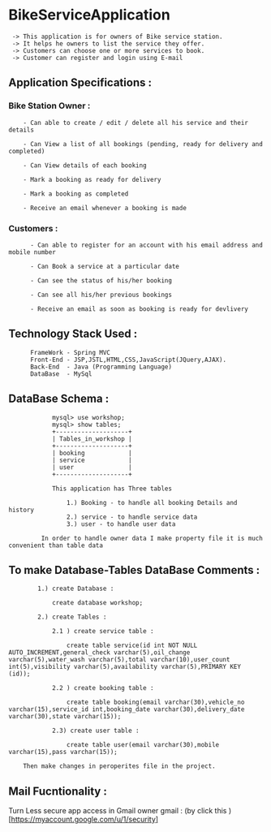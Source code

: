 # BikeServiceApplication

     -> This application is for owners of Bike service station. 
     -> It helps he owners to list the service they offer. 
     -> Customers can choose one or more services to book.
     -> Customer can register and login using E-mail
    
    
  ## Application Specifications :
    
   ### Bike Station Owner :
    
        - Can able to create / edit / delete all his service and their details
        
        - Can View a list of all bookings (pending, ready for delivery and completed)
        
        - Can View details of each booking
        
        - Mark a booking as ready for delivery
        
        - Mark a booking as completed
        
        - Receive an email whenever a booking is made
        
   ### Customers :
    
          - Can able to register for an account with his email address and mobile number
          
          - Can Book a service at a particular date
          
          - Can see the status of his/her booking
          
          - Can see all his/her previous bookings
          
          - Receive an email as soon as booking is ready for devlivery
          
   ## Technology Stack Used :
   
          FrameWork - Spring MVC 
          Front-End - JSP,JSTL,HTML,CSS,JavaScript(JQuery,AJAX).
          Back-End  - Java (Programming Language)
          DataBase  - MySql
          
   ## DataBase Schema :
    
                mysql> use workshop;
                mysql> show tables;
                +--------------------+
                | Tables_in_workshop |
                +--------------------+
                | booking            |
                | service            |
                | user               |
                +--------------------+
                
                This application has Three tables 
                  
                    1.) Booking - to handle all booking Details and history
                    2.) service - to handle service data
                    3.) user - to handle user data
                    
             In order to handle owner data I make property file it is much convenient than table data
             
   ## To make Database-Tables DataBase Comments :
         
            1.) create Database :
              
                create database workshop;
                
            2.) create Tables :
            
                2.1 ) create service table :
                
                    create table service(id int NOT NULL AUTO_INCREMENT,general_check varchar(5),oil_change varchar(5),water_wash varchar(5),total varchar(10),user_count int(5),visibility varchar(5),availability varchar(5),PRIMARY KEY (id));
                    
                2.2 ) create booking table :
                    
                    create table booking(email varchar(30),vehicle_no varchar(15),service_id int,booking_date varchar(30),delivery_date varchar(30),state varchar(15));
                
                2.3) create user table : 
                
                    create table user(email varchar(30),mobile varchar(15),pass varchar(15));
                    
        Then make changes in peroperites file in the project.       
        
        
  ## Mail Fucntionality :
  
   Turn Less secure app access in Gmail owner gmail : (by click this )[https://myaccount.google.com/u/1/security]
